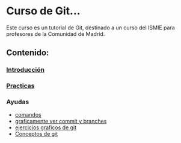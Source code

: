 # Curso de Git...

Este curso es un tutorial de Git, destinado a un curso del ISMIE para profesores de la Comunidad de Madrid.

## Contenido:

### [Introducción](/introduccion/README.md)



### [Practicas](/practicas/README.md)




### Ayudas

- [comandos](/comandos/README.md)
- [graficamente ver commit y branches](https://git-school.github.io/visualizing-git/)
- [ejercicios graficos de git](https://learngitbranching.js.org/?locale=es_ES)
- [Conceptos de git](https://gitimmersion.com/index.html)


